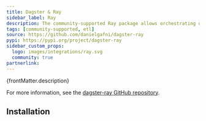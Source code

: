 ```yaml
---
title: Dagster & Ray
sidebar_label: Ray
description: The community-supported Ray package allows orchestrating distributed Ray compute from Dagster pipelines.
tags: [community-supported, etl]
source: https://github.com/danielgafni/dagster-ray
pypi: https://pypi.org/project/dagster-ray
sidebar_custom_props:
  logo: images/integrations/ray.svg
  community: true
partnerlink:
---
```


<p>{frontMatter.description}</p>

For more information, see the [dagster-ray GitHub repository](https://github.com/danielgafni/dagster-ray).

## Installation

<PackageInstallInstructions packageName="dagster-ray" />
